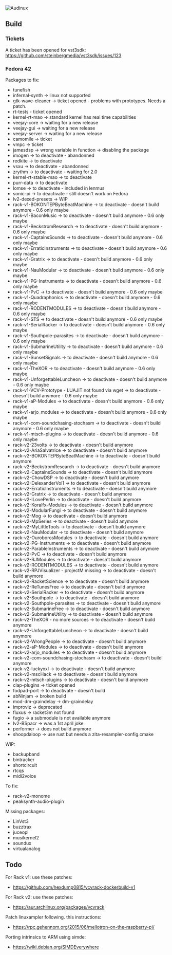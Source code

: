 ![Audinux](../images/AudinuxBanner.png)

## Build

### Tickets

A ticket has been opened for vst3sdk: https://github.com/steinbergmedia/vst3sdk/issues/123

### Fedora 42

Packages to fix:
* tunefish 
* infernal-synth -> linux not supported 
* gtk-wave-cleaner -> ticket opened - problems with prototypes. Needs a patch.
* rt-tests - ticket opened
* kernel-rt-mao -> standard kernel has real time capabilities
* veejay-core -> waiting for a new release
* veejay-gui -> waiting for a new release
* veejay-server -> waiting for a new release
* camomile -> ticket
* vmpc -> ticket
* jamesdsp -> wrong variable in function -> disabling the package
* imogen -> to deactivate - abandonned
* redkite -> to deactivate
* vsxu -> to deactivate - abandonned
* zrythm -> to deactivate - waiting for 2.0
* kernel-rt-stable-mao -> to deactivate
* purr-data -> to deactivate
* lomse -> to deactivate - included in lenmus
* sonic-pi -> to deactivate - still doesn't work on Fedora
* lv2-dexed-presets -> WIP
* rack-v1-BOKONTEPByteBeatMachine -> to deactivate - doesn't build anymore - 0.6 only maybe
* rack-v1-BaconMusic -> to deactivate - doesn't build anymore - 0.6 only maybe
* rack-v1-BeckstromResearch -> to deactivate - doesn't build anymore - 0.6 only maybe
* rack-v1-CaptainsSounds -> to deactivate - doesn't build anymore - 0.6 only maybe
* rack-v1-ErraticInstruments -> to deactivate - doesn't build anymore - 0.6 only maybe
* rack-v1-Gratrix -> to deactivate - doesn't build anymore - 0.6 only maybe
* rack-v1-NauModular -> to deactivate - doesn't build anymore - 0.6 only maybe
* rack-v1-PG-Instruments -> to deactivate - doesn't build anymore - 0.6 only maybe
* rack-v1-PvC -> to deactivate - doesn't build anymore - 0.6 only maybe
* rack-v1-Quadraphonics -> to deactivate - doesn't build anymore - 0.6 only maybe
* rack-v1-RODENTMODULES -> to deactivate - doesn't build anymore - 0.6 only maybe
* rack-v1-STS -> to deactivate - doesn't build anymore - 0.6 only maybe
* rack-v1-SerialRacker -> to deactivate - doesn't build anymore - 0.6 only maybe
* rack-v1-Southpole-parasites -> to deactivate - doesn't build anymore - 0.6 only maybe
* rack-v1-SubmarineUtility -> to deactivate - doesn't build anymore - 0.6 only maybe
* rack-v1-SunsetSignals -> to deactivate - doesn't build anymore - 0.6 only maybe
* rack-v1-TheXOR -> to deactivate - doesn't build anymore - 0.6 only maybe
* rack-v1-UnforgettableLuncheon -> to deactivate - doesn't build anymore - 0.6 only maybe
* rack-v1-VCV-Prototype - LUAJIT not found via wget -> to deactivate - doesn't build anymore - 0.6 only maybe
* rack-v1-aP-Modules -> to deactivate - doesn't build anymore - 0.6 only maybe
* rack-v1-arjo_modules -> to deactivate - doesn't build anymore - 0.6 only maybe
* rack-v1-com-soundchasing-stochasm -> to deactivate - doesn't build anymore - 0.6 only maybe
* rack-v1-mtsch-plugins -> to deactivate - doesn't build anymore - 0.6 only maybe
* rack-v2-23volts -> to deactivate - doesn't build anymore 
* rack-v2-AriaSalvatrice -> to deactivate - doesn't build anymore 
* rack-v2-BOKONTEPByteBeatMachine -> to deactivate - doesn't build anymore 
* rack-v2-BeckstromResearch -> to deactivate - doesn't build anymore 
* rack-v2-CaptainsSounds -> to deactivate - doesn't build anymore 
* rack-v2-ChowDSP -> to deactivate - doesn't build anymore 
* rack-v2-DelexanderVol1 -> to deactivate - doesn't build anymore 
* rack-v2-ErraticInstruments -> to deactivate - doesn't build anymore 
* rack-v2-Gratrix -> to deactivate - doesn't build anymore 
* rack-v2-ILovePerlin -> to deactivate - doesn't build anymore 
* rack-v2-Koralfx-Modules -> to deactivate - doesn't build anymore 
* rack-v2-ModularFungi -> to deactivate - doesn't build anymore 
* rack-v2-Mog -> to deactivate - doesn't build anymore 
* rack-v2-MpSeries -> to deactivate - doesn't build anymore 
* rack-v2-MyLittleTools -> to deactivate - doesn't build anymore 
* rack-v2-NauModular -> to deactivate - doesn't build anymore 
* rack-v2-OuroborosModules -> to deactivate - doesn't build anymore 
* rack-v2-PG-Instruments -> to deactivate - doesn't build anymore 
* rack-v2-ParableInstruments -> to deactivate - doesn't build anymore 
* rack-v2-PvC -> to deactivate - doesn't build anymore 
* rack-v2-RJModules -> to deactivate - doesn't build anymore 
* rack-v2-RODENTMODULES -> to deactivate - doesn't build anymore 
* rack-v2-RPJVisualizer - projectM missing -> to deactivate - doesn't build anymore 
* rack-v2-RacketScience -> to deactivate - doesn't build anymore 
* rack-v2-ReTunesFree -> to deactivate - doesn't build anymore 
* rack-v2-SerialRacker -> to deactivate - doesn't build anymore 
* rack-v2-Southpole -> to deactivate - doesn't build anymore 
* rack-v2-Southpole-parasites -> to deactivate - doesn't build anymore 
* rack-v2-SubmarineFree -> to deactivate - doesn't build anymore 
* rack-v2-SubmarineUtility -> to deactivate - doesn't build anymore 
* rack-v2-TheXOR - no more sources -> to deactivate - doesn't build anymore 
* rack-v2-UnforgettableLuncheon -> to deactivate - doesn't build anymore 
* rack-v2-WrongPeople -> to deactivate - doesn't build anymore 
* rack-v2-aP-Modules -> to deactivate - doesn't build anymore 
* rack-v2-arjo_modules -> to deactivate - doesn't build anymore 
* rack-v2-com-soundchasing-stochasm -> to deactivate - doesn't build anymore 
* rack-v2-luckyxxl -> to deactivate - doesn't build anymore 
* rack-v2-mscHack -> to deactivate - doesn't build anymore 
* rack-v2-mtsch-plugins -> to deactivate - doesn't build anymore 
* clap-plugins -> ticket opened
* fodpad-port -> to deactivate - doesn't build
* abNinjam -> broken build
* mod-dm-graindelay -> dm-graindelay
* improviz -> deprecated
* fluxus -> racket3m not found
* fugio -> a submodule is not available anymore
* lv2-BSpacr -> was a 1st april joke
* performer -> does not build anymore
* shoopdaloop -> use rust but needs a zita-resampler-config.cmake 

WIP:
* backupband
* bintracker
* shortcircuit
* rtcqs
* midi2voice

To fix:
* rack-v2-monome
* peaksynth-audio-plugin

Missing packages:
* LinVst3
* buzztrax
* juceopl
* musikernel2
* soundux
* virtualanalog

## Todo

For Rack v1: use these patches:
- https://github.com/hexdump0815/vcvrack-dockerbuild-v1

For Rack v2: use these patches:
- https://aur.archlinux.org/packages/vcvrack

Patch linuxampler following. this instructions:
- https://rpc.gehennom.org/2015/06/mellotron-on-the-raspberry-pi/

Porting intrinsics to ARM using simde:
- https://wiki.debian.org/SIMDEverywhere

